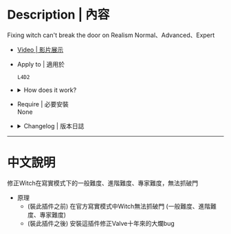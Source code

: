 # Description | 內容
Fixing witch can't break the door on Realism Normal、Advanced、Expert

* [Video | 影片展示](https://youtu.be/tdbBtFgXzDo)

* Apply to | 適用於
    ```
    L4D2
    ```

* <details><summary>How does it work?</summary>

    * (Before) Witch can't break the door on Realism Normal、Advanced、Expert
        * Go ask valve, I don't know
    * (After) Fixed
</details>

* Require | 必要安裝
</br>None

* <details><summary>Changelog | 版本日誌</summary>

    * v1.0 (2023-1-5)
        * Initial Release
</details>

- - - -
# 中文說明
修正Witch在寫實模式下的一般難度、進階難度、專家難度，無法抓破門

* 原理
    * (裝此插件之前) 在官方寫實模式中Witch無法抓破門 (一般難度、進階難度、專家難度)
    * (裝此插件之後) 安裝這插件修正Valve十年來的大爛bug